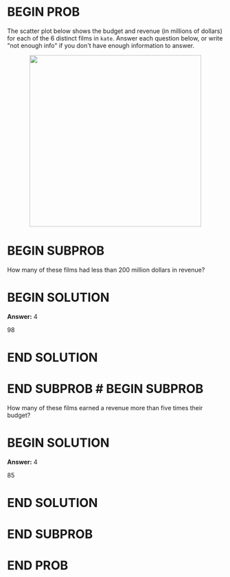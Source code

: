 # BEGIN PROB

The scatter plot below shows the budget and revenue (in millions of
dollars) for each of the 6 distinct films in `kate`. Answer each
question below, or write "not enough info\" if you don't have enough
information to answer.

<center><img src="../../assets/images/sp25-quizzes/quiz2_scatter.png" width=400></center>

# BEGIN SUBPROB

How many of these films had less than $200$ million dollars in revenue?

# BEGIN SOLUTION

**Answer:** 4

<average>98</average>

# END SOLUTION

# END SUBPROB # BEGIN SUBPROB

How many of these films earned a revenue more than five times their
budget?

# BEGIN SOLUTION

**Answer:** 4

<average>85</average>

# END SOLUTION

# END SUBPROB

# END PROB